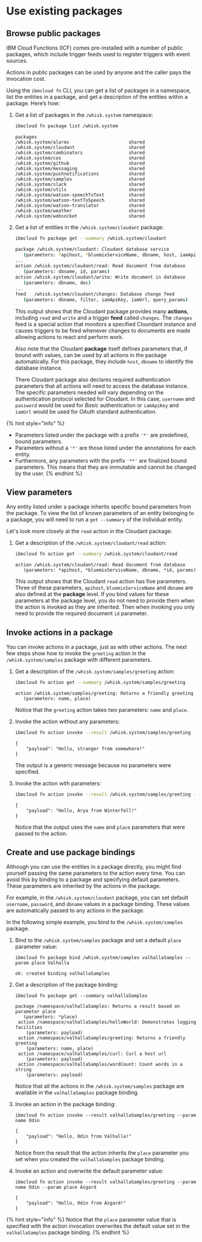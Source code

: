 # Use existing packages

## Browse public packages

IBM Cloud Functions (ICF) comes pre-installed with a number of public packages, which include trigger feeds used to register triggers with event sources.

Actions in public packages can be used by anyone and the caller pays the invocation cost.

Using the `ibmcloud fn` CLI, you can get a list of packages in a namespace, list the entities in a package, and get a description of the entities within a package. Here’s how:

1. Get a list of packages in the `/whisk.system` namespace:

   ```bash
   ibmcloud fn package list /whisk.system
   ```

   ```text
   packages
   /whisk.system/alarms                      shared
   /whisk.system/cloudant                    shared
   /whisk.system/combinators                 shared
   /whisk.system/cos                         shared
   /whisk.system/github                      shared
   /whisk.system/messaging                   shared
   /whisk.system/pushnotifications           shared
   /whisk.system/samples                     shared
   /whisk.system/slack                       shared
   /whisk.system/utils                       shared
   /whisk.system/watson-speechToText         shared
   /whisk.system/watson-textToSpeech         shared
   /whisk.system/watson-translator           shared
   /whisk.system/weather                     shared
   /whisk.system/websocket                   shared
   ```

2. Get a list of entities in the `/whisk.system/cloudant` package:

   ```bash
   ibmcloud fn package get --summary /whisk.system/cloudant
   ```

   ```bash
   package /whisk.system/cloudant: Cloudant database service
      (parameters: *apihost, *bluemixServiceName, dbname, host, iamApiKey, iamUrl, overwrite, password, username)
   ...
   action /whisk.system/cloudant/read: Read document from database
      (parameters: dbname, id, params)
   action /whisk.system/cloudant/write: Write document in database
      (parameters: dbname, doc)
   ...
   feed   /whisk.system/cloudant/changes: Database change feed
      (parameters: dbname, filter, iamApiKey, iamUrl, query_params)

   ```

   This output shows that the Cloudant package provides many **actions**, including `read` and `write` and a trigger **feed** called `changes`. The `changes` feed is a special action that monitors a specified Cloundant instance and causes triggers to be fired whenever changes to documents are made allowing actions to react and perform work.

   Also note that the Cloudant **package** itself defines parameters that, if bound with values, can be used by all actions in the package automatically. For this package, they include `host`, `dbname` to identify the database instance.

   There Cloudant package also declares required authentication parameters that all actions will need to access the database instance. The specific parameters needed will vary depending on the authentication protocol selected for Cloudant. In this case, `username` and `password` would be used for *Basic* authentication or `iamApiKey` and `iamUrl` would be used for *OAuth* standard authentication.

{% hint style="info" %}
* Parameters listed under the package with a prefix `'*'` are predefined, bound parameters.
* Parameters without a `'*'` are those listed under the annotations for each entity.
* Furthermore, any parameters with the prefix `'**'` are finalized bound parameters. This means that they are immutable and cannot be changed by the user.
{% endhint %}

## View parameters

Any entity listed under a package inherits specific bound parameters from the package. To view the list of known parameters of an entity belonging to a package, you will need to run a `get --summary` of the individual entity.

Let's look more closely at the `read` action in the Cloudant package:

1. Get a description of the `/whisk.system/cloudant/read` action:

   ```bash
   ibmcloud fn action get --summary /whisk.system/cloudant/read
   ```

   ```text
   action /whisk.system/cloudant/read: Read document from database
      (parameters: *apihost, *bluemixServiceName, dbname, *id, params)
   ```

   This output shows that the Cloudant `read` action has five parameters. Three of these parameters, `apihost`, `bluemixServiceName` and `dbname` are also defined at the **package** level. If you bind values for these parameters at the package level, you do not need to provide them when the action is invoked as they are inherited.  Then when invoking you only need to provide the required document `id` parameter.

## Invoke actions in a package

You can invoke actions in a package, just as with other actions. The next few steps show how to invoke the `greeting` action in the `/whisk.system/samples` package with different parameters.

1. Get a description of the `/whisk.system/samples/greeting` action:

   ```bash
   ibmcloud fn action get --summary /whisk.system/samples/greeting
   ```

   ```text
   action /whisk.system/samples/greeting: Returns a friendly greeting
      (parameters: name, place)
   ```

   Notice that the `greeting` action takes two parameters: `name` and `place`.

2. Invoke the action without any parameters:

   ```bash
   ibmcloud fn action invoke --result /whisk.system/samples/greeting
   ```

   ```text
   {
       "payload": "Hello, stranger from somewhere!"
   }
   ```

   The output is a generic message because no parameters were specified.

3. Invoke the action with parameters:

   ```bash
   ibmcloud fn action invoke --result /whisk.system/samples/greeting --param name Arya --param place Winterfell
   ```

   ```text
   {
       "payload": "Hello, Arya from Winterfell!"
   }
   ```

   Notice that the output uses the `name` and `place` parameters that were passed to the action.

## Create and use package bindings

Although you can use the entities in a package directly, you might find yourself passing the same parameters to the action every time. You can avoid this by binding to a package and specifying default parameters. These parameters are inherited by the actions in the package.

For example, in the `/whisk.system/cloudant` package, you can set default `username`, `password`, and `dbname` values in a package binding. These values are automatically passed to any actions in the package.

In the following simple example, you bind to the `/whisk.system/samples` package.

1. Bind to the `/whisk.system/samples` package and set a default `place` parameter value:

   ```text
   ibmcloud fn package bind /whisk.system/samples valhallaSamples --param place Valhalla
   ```

   ```text
   ok: created binding valhallaSamples
   ```

2. Get a description of the package binding:

   ```text
   ibmcloud fn package get --summary valhallaSamples
   ```

   ```text
   package /namespace/valhallaSamples: Returns a result based on parameter place
      (parameters: *place)
    action /namespace/valhallaSamples/helloWorld: Demonstrates logging facilities
       (parameters: payload)
    action /namespace/valhallaSamples/greeting: Returns a friendly greeting
       (parameters: name, place)
    action /namespace/valhallaSamples/curl: Curl a host url
       (parameters: payload)
    action /namespace/valhallaSamples/wordCount: Count words in a string
       (parameters: payload)
   ```

   Notice that all the actions in the `/whisk.system/samples` package are available in the `valhallaSamples` package binding.

3. Invoke an action in the package binding:

   ```text
   ibmcloud fn action invoke --result valhallaSamples/greeting --param name Odin
   ```

   ```text
   {
       "payload": "Hello, Odin from Valhalla!"
   }
   ```

   Notice from the result that the action inherits the `place` parameter you set when you created the `valhallaSamples` package binding.

4. Invoke an action and overwrite the default parameter value:

   ```text
   ibmcloud fn action invoke --result valhallaSamples/greeting --param name Odin --param place Asgard
   ```

   ```text
   {
       "payload": "Hello, Odin from Asgard!"
   }
   ```

{% hint style="info" %}
   Notice that the `place` parameter value that is specified with the action invocation overwrites the default value set in the `valhallaSamples` package binding.
{% endhint %}
